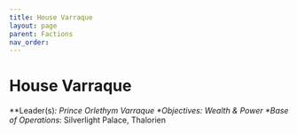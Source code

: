 ```yaml
---
title: House Varraque
layout: page
parent: Factions
nav_order: 
---
```


# House Varraque
\**Leader(s)**: Prince Orlethym Varraque
\**Objectives**: Wealth & Power 
\**Base of Operations**: Silverlight Palace, Thalorien
